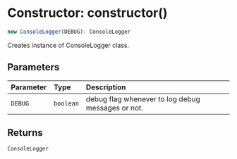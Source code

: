 # Constructor: constructor()

```ts
new ConsoleLogger(DEBUG): ConsoleLogger
```

Creates instance of ConsoleLogger class.

## Parameters


| Parameter | Type | Description |
| :------ | :------ | :------ |
| `DEBUG` | `boolean` | debug flag whenever to log debug messages or not. |


## Returns

`ConsoleLogger`